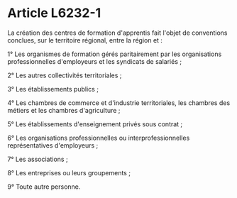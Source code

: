 # Article L6232-1

La création des centres de formation d'apprentis fait l'objet de conventions conclues, sur le territoire régional, entre la région et :

1° Les organismes de formation gérés paritairement par les organisations professionnelles d'employeurs et les syndicats de salariés ; 

2° Les autres collectivités territoriales ;

3° Les établissements publics ; 

4° Les chambres de commerce et d'industrie territoriales, les chambres des métiers et les chambres d'agriculture ; 

5° Les établissements d'enseignement privés sous contrat ; 

6° Les organisations professionnelles ou interprofessionnelles représentatives d'employeurs ; 

7° Les associations ; 

8° Les entreprises ou leurs groupements ; 

9° Toute autre personne.